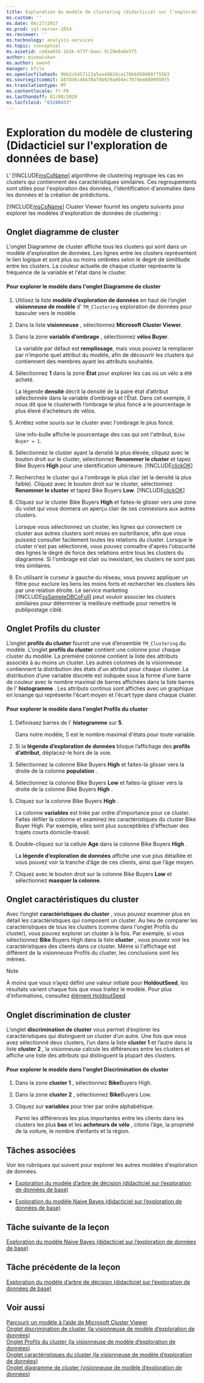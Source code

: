 ```yaml
---
title: Exploration du modèle de clustering (didacticiel sur l’exploration de données de base) | Microsoft Docs
ms.custom: ''
ms.date: 04/27/2017
ms.prod: sql-server-2014
ms.reviewer: ''
ms.technology: analysis-services
ms.topic: conceptual
ms.assetid: ce8aa034-161b-473f-baec-9c29e0a8e5f5
author: minewiskan
ms.author: owend
manager: kfile
ms.openlocfilehash: 9bb2c6457122a5ea49824ca178b6950d88f75563
ms.sourcegitcommit: b87d36c46b39af8b929ad94ec707dee8800950f5
ms.translationtype: MT
ms.contentlocale: fr-FR
ms.lasthandoff: 02/08/2020
ms.locfileid: "63280433"
---
```

# <a name="exploring-the-clustering-model-basic-data-mining-tutorial"></a>Exploration du modèle de clustering (Didacticiel sur l'exploration de données de base)
  L' [!INCLUDE[msCoName](../includes/msconame-md.md)] algorithme de clustering regroupe les cas en clusters qui contiennent des caractéristiques similaires. Ces regroupements sont utiles pour l'exploration des données, l'identification d'anomalies dans les données et la création de prédictions.  
  
 
  [!INCLUDE[msCoName](../includes/msconame-md.md)] Cluster Viewer fournit les onglets suivants pour explorer les modèles d'exploration de données de clustering :  
  

  
##  <a name="ClusterDiagramTab"></a>Onglet diagramme de cluster  
 L'onglet Diagramme de cluster affiche tous les clusters qui sont dans un modèle d'exploration de données. Les lignes entre les clusters représentent le lien logique et sont plus ou moins ombrées selon le degré de similitude entre les clusters. La couleur actuelle de chaque cluster représente la fréquence de la variable et l'état dans le cluster.  
  
#### <a name="to-explore-the-model-in-the-cluster-diagram-tab"></a>Pour explorer le modèle dans l'onglet Diagramme de cluster  
  
1.  Utilisez la liste **modèle d’exploration de données** en haut de l’onglet **visionneuse de modèle** d' `TM_Clustering` exploration de données pour basculer vers le modèle.  
  
2.  Dans la liste **visionneuse** , sélectionnez **Microsoft Cluster Viewer**.  
  
3.  Dans la zone **variable d’ombrage** , sélectionnez **vélos Buyer**.  
  
     La variable par défaut est **remplissage**, mais vous pouvez la remplacer par n’importe quel attribut du modèle, afin de découvrir les clusters qui contiennent des membres ayant les attributs souhaités.  
  
4.  Sélectionnez **1** dans la zone **État** pour explorer les cas où un vélo a été acheté.  
  
     La légende **densité** décrit la densité de la paire état d’attribut sélectionnée dans la variable d’ombrage et l’État. Dans cet exemple, il nous dit que le clusterwith l’ombrage le plus foncé a le pourcentage le plus élevé d’acheteurs de vélos.  
  
5.  Arrêtez votre souris sur le cluster avec l'ombrage le plus foncé.  
  
     Une info-bulle affiche le pourcentage des cas qui ont l'attribut, `Bike Buyer = 1`.  
  
6.  Sélectionnez le cluster ayant la densité la plus élevée, cliquez avec le bouton droit sur le cluster, sélectionnez **Renommer le cluster** et tapez Bike Buyers **High** pour une identification ultérieure. [!INCLUDE[clickOK](../includes/clickok-md.md)]  
  
7.  Recherchez le cluster qui a l'ombrage le plus clair (et la densité la plus faible). Cliquez avec le bouton droit sur le cluster, sélectionnez **Renommer le cluster** et tapez Bike Buyers **Low**. [!INCLUDE[clickOK](../includes/clickok-md.md)]  
  
8.  Cliquez sur le cluster Bike Buyers **High** et faites-le glisser vers une zone du volet qui vous donnera un aperçu clair de ses connexions aux autres clusters.  
  
     Lorsque vous sélectionnez un cluster, les lignes qui connectent ce cluster aux autres clusters sont mises en surbrillance, afin que vous puissiez consulter facilement toutes les relations du cluster. Lorsque le cluster n'est pas sélectionné, vous pouvez connaître d'après l'obscurité des lignes le degré de force des relations entre tous les clusters du diagramme. Si l'ombrage est clair ou inexistant, les clusters ne sont pas très similaires.  
  
9. En utilisant le curseur à gauche du réseau, vous pouvez appliquer un filtre pour exclure les liens les moins forts et rechercher les clusters liés par une relation étroite. Le service marketing [!INCLUDE[ssSampleDBCoFull](../includes/sssampledbcofull-md.md)] peut vouloir associer les clusters similaires pour déterminer la meilleure méthode pour remettre le publipostage ciblé.  
  

  
##  <a name="ClusterProfilesTab"></a>Onglet Profils du cluster  
 L’onglet **profils du cluster** fournit une vue d’ensemble `TM_Clustering` du modèle. L’onglet **profils du cluster** contient une colonne pour chaque cluster du modèle. La première colonne contient la liste des attributs associés à au moins un cluster. Les autres colonnes de la visionneuse contiennent la distribution des états d'un attribut pour chaque cluster. La distribution d’une variable discrète est indiquée sous la forme d’une barre de couleur avec le nombre maximal de barres affichées dans la liste barres de l' **histogramme** . Les attributs continus sont affichés avec un graphique en losange qui représente l'écart moyen et l'écart type dans chaque cluster.  
  
#### <a name="to-explore-the-model-in-the-cluster-profiles-tab"></a>Pour explorer le modèle dans l'onglet Profils du cluster  
  
1.  Définissez barres de l' **histogramme** sur **5**.  
  
     Dans notre modèle, 5 est le nombre maximal d'états pour toute variable.  
  
2.  Si la **légende d’exploration de données** bloque l’affichage des **profils d’attribut**, déplacez-le hors de la voie.  
  
3.  Sélectionnez la colonne Bike Buyers **High** et faites-la glisser vers la droite de la colonne **population** .  
  
4.  Sélectionnez la colonne Bike Buyers **Low** et faites-la glisser vers la droite de la colonne Bike Buyers **High** .  
  
5.  Cliquez sur la colonne Bike Buyers **High** .  
  
     La colonne **variables** est triée par ordre d’importance pour ce cluster. Faites défiler la colonne et examinez les caractéristiques du cluster Bike Buyer High. Par exemple, elles sont plus susceptibles d'effectuer des trajets courts domicile-travail.  
  
6.  Double-cliquez sur la cellule **Age** dans la colonne Bike Buyers **High** .  
  
     La **légende d’exploration de données** affiche une vue plus détaillée et vous pouvez voir la tranche d’âge de ces clients, ainsi que l’âge moyen.  
  
7.  Cliquez avec le bouton droit sur la colonne Bike Buyers **Low** et sélectionnez **masquer la colonne**.  
  

  
##  <a name="ClusterCharacteristicsTab"></a>Onglet caractéristiques du cluster  
 Avec l’onglet **caractéristiques du cluster** , vous pouvez examiner plus en détail les caractéristiques qui composent un cluster. Au lieu de comparer les caractéristiques de tous les clusters (comme dans l'onglet Profils du cluster), vous pouvez explorer un cluster à la fois. Par exemple, si vous sélectionnez **Bike** Buyers High dans la liste **cluster** , vous pouvez voir les caractéristiques des clients dans ce cluster. Même si l'affichage est différent de la visionneuse Profils du cluster, les conclusions sont les mêmes.  
  
> [!NOTE]  
>  À moins que vous n’ayez défini une valeur initiale pour **HoldoutSeed**, les résultats varient chaque fois que vous traitez le modèle. Pour plus d’informations, consultez [élément HoldoutSeed](https://docs.microsoft.com/bi-reference/assl/properties/holdoutseed-element)  
  

  
##  <a name="ClusterDiscriminationTab"></a>Onglet discrimination de cluster  
 L’onglet **discrimination de cluster** vous permet d’explorer les caractéristiques qui distinguent un cluster d’un autre. Une fois que vous avez sélectionné deux clusters, l’un dans la liste **cluster 1** et l’autre dans la liste **cluster 2** , la visionneuse calcule les différences entre les clusters et affiche une liste des attributs qui distinguent la plupart des clusters.  
  
#### <a name="to-explore-the-model-in-the-cluster-discrimination-tab"></a>Pour explorer le modèle dans l'onglet Discrimination de cluster  
  
1.  Dans la zone **cluster 1** , sélectionnez **Bike**Buyers High.  
  
2.  Dans la zone **cluster 2** , sélectionnez **Bike**Buyers Low.  
  
3.  Cliquez sur **variables** pour trier par ordre alphabétique.  
  
     Parmi les différences les plus importantes entre les clients dans les clusters les plus **bas** et les **acheteurs de vélo** , citons l’âge, la propriété de la voiture, le nombre d’enfants et la région.  
  
## <a name="related-tasks"></a>Tâches associées  
 Voir les rubriques qui suivent pour explorer les autres modèles d'exploration de données.  
  
-   [Exploration du modèle d’arbre de décision &#40;didacticiel sur l’exploration de données de base&#41;](../../2014/tutorials/exploring-the-decision-tree-model-basic-data-mining-tutorial.md)  
  
-   [Exploration du modèle Naive Bayes &#40;didacticiel sur l’exploration de données de base&#41;](../../2014/tutorials/exploring-the-naive-bayes-model-basic-data-mining-tutorial.md)  
  
## <a name="next-task-in-lesson"></a>Tâche suivante de la leçon  
 [Exploration du modèle Naive Bayes &#40;didacticiel sur l’exploration de données de base&#41;](../../2014/tutorials/exploring-the-naive-bayes-model-basic-data-mining-tutorial.md)  
  
## <a name="previous-task-in-lesson"></a>Tâche précédente de la leçon  
 [Exploration du modèle d’arbre de décision &#40;didacticiel sur l’exploration de données de base&#41;](../../2014/tutorials/exploring-the-decision-tree-model-basic-data-mining-tutorial.md)  
  
## <a name="see-also"></a>Voir aussi  
 [Parcourir un modèle à l’aide de Microsoft Cluster Viewer](../../2014/analysis-services/data-mining/browse-a-model-using-the-microsoft-cluster-viewer.md)   
 [Onglet discrimination de cluster &#40;la visionneuse de modèle d’exploration de données&#41;](../../2014/analysis-services/cluster-discrimination-tab-mining-model-viewer.md)   
 [Onglet Profils du cluster &#40;la visionneuse de modèle d’exploration de données&#41;](../../2014/analysis-services/cluster-profiles-tab-mining-model-viewer.md)   
 [Onglet caractéristiques du cluster &#40;la visionneuse de modèle d’exploration de données&#41;](../../2014/analysis-services/cluster-characteristics-tab-mining-model-viewer.md)   
 [Onglet diagramme de cluster &#40;visionneuse de modèle d’exploration de données&#41;](../../2014/analysis-services/cluster-diagram-tab-mining-model-viewer.md)  
  
  
